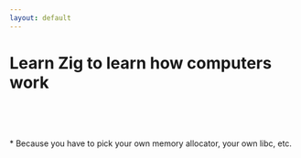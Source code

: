```yaml
---
layout: default
---
```

# Learn Zig to learn how computers work

<Citation v-click
  author="A lot of people on the internet"
  citeText="Reddit, Twitter, etc">
  <template v-slot:quote>
    <p slot="quote">Learn C to learn about how computers work.</p>
  </template>
</Citation>

<br>

<Citation v-click
  author="Steve Klabnik"
  citeHref="https://steveklabnik.com/writing/should-you-learn-c-to-learn-how-the-computer-works"
  citeText='Should you learn C to "learn how the computer works"?"'>
  <template v-slot:quote>
    <p slot="quote">Learn C to learn <b class="color:accent">more</b> about how computers work.</p>
  </template>
</Citation>

<br>

<v-click>

<Citation
  author="Me"
  citeText="This slide">
  <template v-slot:quote>
    <p slot="quote">Learn Zig to learn <b class="color:accent">even more</b> about how computers work*.</p>
  </template>
</Citation>

<p>* Because you have to pick your own memory allocator, your own libc, etc.</p>

</v-click>

<!--
Ok, jokes aside, here is why Zig is worth learning.

C does not describe **how the computer works**, it describes how the **C abstract machine** works.

**Runtime**, **virtual machine**, and **abstract machine** are different words for the same fundamental thing. But they've since gained different connotations, due to non-essential variance in different implementations of these ideas.

C is fundamentally an abstraction of hardware, and abstractions are leaky.

Maybe cite this:
https://github.com/cryptocode/bithacks
-->
